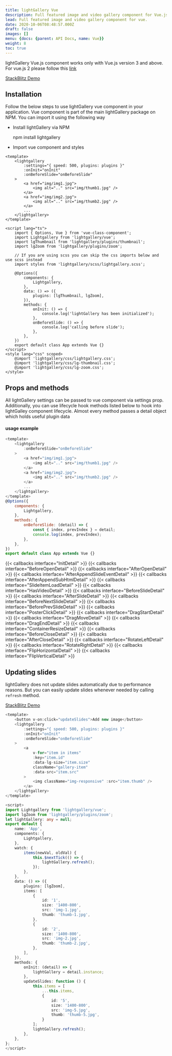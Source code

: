 ```yaml
---
title: lightGallery Vue
description: Full featured image and video gallery component for Vue.js
lead: Full featured image and video gallery component for vue.
date: 2020-10-06T08:48:57.000Z
draft: false
images: []
menu: {docs: {parent: API Docs, name: Vue}}
weight: 8
toc: true
---
```


<div class="alert alert-danger" role="alert">
    lightGallery Vue.js component works only with Vue.js version 3 and above. For vue.js 2 please follow this <a target="_blank" href="https://github.com/sachinchoolur/lightgallery.js/issues/60#issuecomment-422259277">link</a>
</div>

<a class="btn btn-outline-primary" href="https://stackblitz.com/edit/lightgallery-vue" target="_blank">StackBlitz
Demo</a>

## Installation

Follow the below steps to use lightGallery vue component in your application.
Vue component is part of the main lightGallery package on NPM. You can import it
using the following way

-   Install lightGallery via NPM


    npm install lightgallery

-   Import vue component and styles

```vue
<template>
    <lightgallery
        :settings="{ speed: 500, plugins: plugins }"
        :onInit="onInit"
        :onBeforeSlide="onBeforeSlide"
    >
        <a href="img/img1.jpg">
            <img alt=".." src="img/thumb1.jpg" />
        </a>
        <a href="img/img2.jpg">
            <img alt=".." src="img/thumb2.jpg" />
        </a>
        ...
    </lightgallery>
</template>

<script lang="ts">
    import { Options, Vue } from 'vue-class-component';
    import Lightgallery from 'lightgallery/vue';
    import lgThumbnail from 'lightgallery/plugins/thumbnail';
    import lgZoom from 'lightgallery/plugins/zoom';

    // If you are using scss you can skip the css imports below and use scss instead
    import styles from 'lightgallery/scss/lightgallery.scss';

    @Options({
        components: {
            Lightgallery,
        },
        data: () => ({
            plugins: [lgThumbnail, lgZoom],
        }),
        methods: {
            onInit: () => {
                console.log('lightGallery has been initialized');
            },
            onBeforeSlide: () => {
                console.log('calling before slide');
            },
        },
    })
    export default class App extends Vue {}
</script>
<style lang="css" scoped>
    @import 'lightgallery/css/lightgallery.css';
    @import 'lightgallery/css/lg-thumbnail.css';
    @import 'lightgallery/css/lg-zoom.css';
</style>
```

## Props and methods

All lightGallery settings can be passed to vue component via settings prop.
Additionally, you can use lifecycle hook methods listed below to hook into
lightGalley component lifecycle. Almost every method passes a detail object
which holds useful plugin data

#### usage example

```js
<template>
    <lightgallery
        :onBeforeSlide="onBeforeSlide"
    >
        <a href="img/img1.jpg">
            <img alt=".." src="img/thumb1.jpg" />
        </a>
        <a href="img/img2.jpg">
            <img alt=".." src="img/thumb2.jpg" />
        </a>
        ...
    </lightgallery>
</template>
@Options({
    components: {
        Lightgallery,
    },
    methods: {
        onBeforeSlide: (detail) => {
            const { index, prevIndex } = detail;
            console.log(index, prevIndex);
        },
    },
})
export default class App extends Vue {}
```

<div class="event-docs-list">
    {{< callbacks interface="InitDetail" >}}
    {{< callbacks interface="BeforeOpenDetail" >}}
    {{< callbacks interface="AfterOpenDetail" >}}
    {{< callbacks interface="AfterAppendSlideEventDetail" >}}
    {{< callbacks interface="AfterAppendSubHtmlDetail" >}}
    {{< callbacks interface="SlideItemLoadDetail" >}}
    {{< callbacks interface="HasVideoDetail" >}}
    {{< callbacks interface="BeforeSlideDetail" >}}
    {{< callbacks interface="AfterSlideDetail" >}}
    {{< callbacks interface="BeforeNextSlideDetail" >}}
    {{< callbacks interface="BeforePrevSlideDetail" >}}
    {{< callbacks interface="PosterClickDetail" >}}
    {{< callbacks interface="DragStartDetail" >}}
    {{< callbacks interface="DragMoveDetail" >}}
    {{< callbacks interface="DragEndDetail" >}}
    {{< callbacks interface="ContainerResizeDetail" >}}
    {{< callbacks interface="BeforeCloseDetail" >}}
    {{< callbacks interface="AfterCloseDetail" >}}
    {{< callbacks interface="RotateLeftDetail" >}}
    {{< callbacks interface="RotateRightDetail" >}}
    {{< callbacks interface="FlipHorizontalDetail" >}}
    {{< callbacks interface="FlipVerticalDetail" >}}
</div>

## Updating slides

lightGallery does not update slides automatically due to performance reasons.
But you can easily update slides whenever needed by calling `refresh` method.

<a class="btn btn-outline-primary" href="https://stackblitz.com/edit/lightgallery-vue-update-slides" target="_blank">StackBlitz
Demo</a>

```ts
<template>
    <button v-on:click="updateSlides">Add new image</button>
    <lightgallery
        :settings="{ speed: 500, plugins: plugins }"
        :onInit="onInit"
        :onBeforeSlide="onBeforeSlide"
    >
        <a
            v-for="item in items"
            :key="item.id"
            :data-lg-size="item.size"
            className="gallery-item"
            :data-src="item.src"
        >
            <img className="img-responsive" :src="item.thumb" />
        </a>
    </lightgallery>
</template>

<script>
import Lightgallery from 'lightgallery/vue';
import lgZoom from 'lightgallery/plugins/zoom';
let lightGallery: any = null;
export default {
    name: 'App',
    components: {
        Lightgallery,
    },
    watch: {
        items(newVal, oldVal) {
            this.$nextTick(() => {
                lightGallery.refresh();
            });
        },
    },
    data: () => ({
        plugins: [lgZoom],
        items: [
            {
                id: '1',
                size: '1400-800',
                src: 'img-1.jpg',
                thumb: 'thumb-1.jpg',
            },
            {
                id: '2',
                size: '1400-800',
                src: 'img-2.jpg',
                thumb: 'thumb-2.jpg',
            },
        ],
    }),
    methods: {
        onInit: (detail) => {
            lightGallery = detail.instance;
        },
        updateSlides: function () {
            this.items = [
                ...this.items,
                {
                    id: '5',
                    size: '1400-800',
                    src: 'img-5.jpg',
                    thumb: 'thumb-5.jpg',
                }
            ];
            lightGallery.refresh();
        },
    },
};
</script>

```
